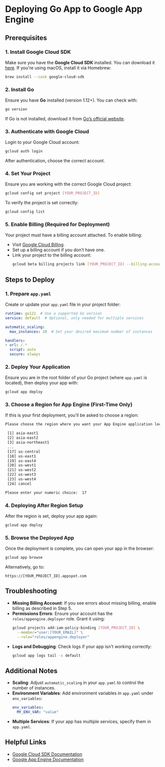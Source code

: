 # Deploying Go App to Google App Engine

## Prerequisites

### 1. Install Google Cloud SDK
Make sure you have the **Google Cloud SDK** installed. You can download it [here](https://cloud.google.com/sdk/docs/install).
If you're using macOS, install it via Homebrew:
```sh
brew install --cask google-cloud-sdk
```

### 2. Install Go
Ensure you have **Go** installed (version 1.12+). You can check with:
```sh
go version
```
If Go is not installed, download it from [Go’s official website](https://go.dev/dl/).

### 3. Authenticate with Google Cloud
Login to your Google Cloud account:
```sh
gcloud auth login
```
After authentication, choose the correct account.

### 4. Set Your Project
Ensure you are working with the correct Google Cloud project:
```sh
gcloud config set project [YOUR_PROJECT_ID]
```
To verify the project is set correctly:
```sh
gcloud config list
```

### 5. Enable Billing (Required for Deployment)
Your project must have a billing account attached. To enable billing:
- Visit [Google Cloud Billing](https://console.cloud.google.com/billing).
- Set up a billing account if you don’t have one.
- Link your project to the billing account:
  ```sh
  gcloud beta billing projects link [YOUR_PROJECT_ID] --billing-account=[YOUR_BILLING_ACCOUNT_ID]
  ```

## Steps to Deploy

### 1. Prepare `app.yaml`
Create or update your `app.yaml` file in your project folder:
```yaml
runtime: go121  # Use a supported Go version
service: default  # Optional, only needed for multiple services

automatic_scaling:
  max_instances: 10  # Set your desired maximum number of instances

handlers:
- url: /.*
  script: auto
  secure: always
```

### 2. Deploy Your Application
Ensure you are in the root folder of your Go project (where `app.yaml` is located), then deploy your app with:
```sh
gcloud app deploy
```

### 3. Choose a Region for App Engine (First-Time Only)
If this is your first deployment, you'll be asked to choose a region:
```sh
Please choose the region where you want your App Engine application located:

 [1] asia-east1
 [2] asia-east2
 [3] asia-northeast1
 ...
 [17] us-central
 [18] us-east1
 [19] us-east4
 [20] us-west1
 [21] us-west2
 [22] us-west3
 [23] us-west4
 [24] cancel

Please enter your numeric choice:  17
```

### 4. Deploying After Region Setup
After the region is set, deploy your app again:
```sh
gcloud app deploy
```

### 5. Browse the Deployed App
Once the deployment is complete, you can open your app in the browser:
```sh
gcloud app browse
```
Alternatively, go to:
```
https://[YOUR_PROJECT_ID].appspot.com
```

## Troubleshooting

- **Missing Billing Account**: If you see errors about missing billing, enable billing as described in Step 5.
- **Permissions Errors**: Ensure your account has the `roles/appengine.deployer` role. Grant it using:
  ```sh
  gcloud projects add-iam-policy-binding [YOUR_PROJECT_ID] \
    --member="user:[YOUR_EMAIL]" \
    --role="roles/appengine.deployer"
  ```
- **Logs and Debugging**: Check logs if your app isn't working correctly:
  ```sh
  gcloud app logs tail -s default
  ```

## Additional Notes

- **Scaling**: Adjust `automatic_scaling` in your `app.yaml` to control the number of instances.
- **Environment Variables**: Add environment variables in `app.yaml` under `env_variables`:
  ```yaml
  env_variables:
    MY_ENV_VAR: "value"
  ```
- **Multiple Services**: If your app has multiple services, specify them in `app.yaml`.

## Helpful Links
- [Google Cloud SDK Documentation](https://cloud.google.com/sdk/docs)
- [Google App Engine Documentation](https://cloud.google.com/appengine/docs)

